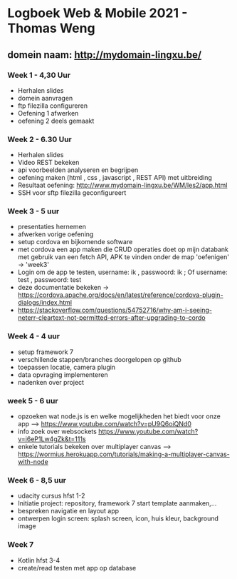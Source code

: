 # Logboek Web & Mobile 2021 - Thomas Weng
## domein naam: http://mydomain-lingxu.be/
### Week 1 - 4,30 Uur
- Herhalen slides
- domein aanvragen
- ftp filezilla configureren
- Oefening 1 afwerken
- oefening 2 deels gemaakt

### Week 2 - 6.30 Uur
- Herhalen slides
- Video REST bekeken
- api voorbeelden analyseren en begrijpen
- oefening maken (html , css , javascript , REST API) met uitbreiding
- Resultaat oefening: http://www.mydomain-lingxu.be/WM/les2/app.html
- SSH voor sftp filezilla geconfigureert

### Week 3 - 5 uur
- presentaties hernemen
- afwerken vorige oefening
- setup cordova en bijkomende software
- met cordova een app maken die CRUD operaties doet op mijn databank met gebruik van een fetch API, APK te vinden onder de map 'oefenigen' -> 'week3'
- Login om de app te testen, username: ik , passwoord: ik ; Of username: test , passwoord: test 
- deze documentatie bekeken -> https://cordova.apache.org/docs/en/latest/reference/cordova-plugin-dialogs/index.html
- https://stackoverflow.com/questions/54752716/why-am-i-seeing-neterr-cleartext-not-permitted-errors-after-upgrading-to-cordo

### Week 4 - 4 uur
- setup framework 7
- verschillende stappen/branches doorgelopen op github
- toepassen locatie, camera plugin
- data opvraging implementeren
- nadenken over project

### week 5 - 6 uur
- opzoeken wat node.js is en welke mogelijkheden het biedt voor onze app --> https://www.youtube.com/watch?v=pU9Q6oiQNd0
- info zoek over websockets https://www.youtube.com/watch?v=i6eP1Lw4gZk&t=111s
- enkele tutorials bekeken over multiplayer canvas --> https://wormius.herokuapp.com/tutorials/making-a-multiplayer-canvas-with-node

### Week 6 - 8,5 uur
- udacity cursus hfst 1-2
- Initiatie project: repository, framework 7 start template aanmaken,...
- bespreken navigatie en layout app
- ontwerpen login screen: splash screen, icon, huis kleur, background image


### Week 7 
- Kotlin hfst 3-4
- create/read testen met app op database

